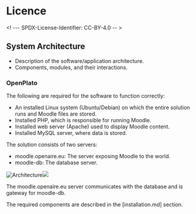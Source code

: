 # Licence

<! --- SPDX-License-Identifier: CC-BY-4.0  -- >

## System Architecture

- Description of the software/application architecture.
- Components, modules, and their interactions.

### OpenPlato

The following are required for the software to function correctly:

-   An installed Linux system (Ubuntu/Debian) on which the entire solution runs and Moodle files are stored.
-   Installed PHP, which is responsible for running Moodle.
-   Installed web server (Apache) used to display Moodle content.
-   Installed MySQL server, where data is stored.

The solution consists of two servers:

-   moodle.openaire.eu: The server exposing Moodle to the world.
-   moodle-db: The database server.

![Architecture](./Architecture.png)<img src="./Architecture">

The moodle.openaire.eu server communicates with the database and is gateway for moodle-db.

The required components are described in the [installation.md] section.
